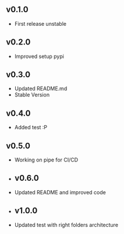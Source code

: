 ## v0.1.0 
- First release unstable

## v0.2.0
- Improved setup pypi

## v0.3.0
- Updated README.md 
- Stable Version

## v0.4.0
- Added test :P  

## v0.5.0
- Working on pipe for CI/CD

- ## v0.6.0
- Updated README and improved code

- ## v1.0.0
- Updated test with right folders architecture